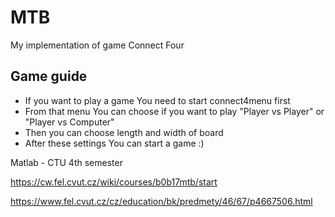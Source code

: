 # MTB

My implementation of game Connect Four

## Game guide

- If you want to play a game You need to start connect4menu first
- From that menu You can choose if you want to play "Player vs Player" or "Player vs Computer"
- Then you can choose length and width of board
- After these settings You can start a game :)


Matlab - CTU 4th semester

https://cw.fel.cvut.cz/wiki/courses/b0b17mtb/start

https://www.fel.cvut.cz/cz/education/bk/predmety/46/67/p4667506.html
